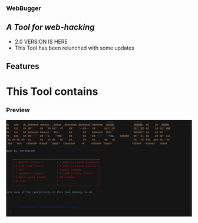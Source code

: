  ### WebBugger
## _A Tool for web-hacking_
- 2.0 VERSION IS HERE
- This Tool has been relunched with some updates

## Features
# This Tool contains 


### Preview
![image](preview.png)

